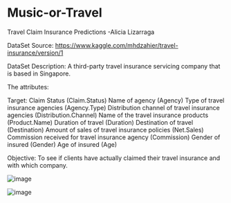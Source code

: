 # Music-or-Travel

Travel Claim Insurance Predictions
-Alicia Lizarraga

DataSet Source: https://www.kaggle.com/mhdzahier/travel-insurance/version/1

DataSet Description:
A third-party travel insurance servicing company that is based in Singapore.

The attributes:

Target: Claim Status (Claim.Status) Name of agency (Agency) Type of travel insurance agencies (Agency.Type) Distribution channel of travel insurance agencies (Distribution.Channel) Name of the travel insurance products (Product.Name) Duration of travel (Duration) Destination of travel (Destination) Amount of sales of travel insurance policies (Net.Sales) Commission received for travel insurance agency (Commission) Gender of insured (Gender) Age of insured (Age)

Objective: To see if clients have actually claimed their travel insurance and with which company.

![image](https://user-images.githubusercontent.com/98005287/167150683-e7bcdac9-87fc-49a7-b739-6197e11a1ac4.png)

![image](https://user-images.githubusercontent.com/98005287/167150726-5d58555e-e14b-44e2-96a3-eeae467498c5.png)
